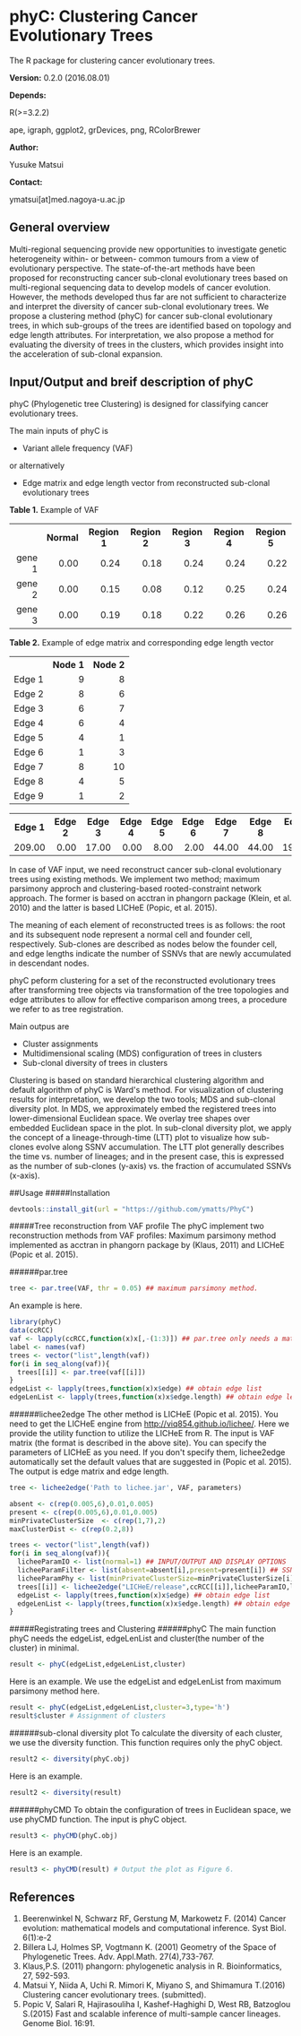 # phyC: Clustering Cancer Evolutionary Trees
The R package for clustering cancer evolutionary trees. 

<strong>Version:</strong>
0.2.0 (2016.08.01)

<strong>Depends:</strong>

R(>=3.2.2)

ape, igraph, ggplot2, grDevices, png, RColorBrewer

<strong>Author:</strong>

Yusuke Matsui

<strong>Contact:</strong>

ymatsui[at]med.nagoya-u.ac.jp


## General overview
Multi-regional sequencing provide new opportunities to investigate genetic heterogeneity within- or between- common tumours from a view of evolutionary perspective. The state-of-the-art methods have been proposed for reconstructing cancer sub-clonal evolutionary trees based on multi-regional sequencing data to develop models of cancer evolution. However, the methods developed thus far are not sufficient to characterize and interpret the diversity of cancer sub-clonal evolutionary trees. We propose a clustering method (phyC) for cancer sub-clonal evolutionary trees, in which sub-groups of the trees are identified based on topology and edge length attributes. For interpretation, we also propose a method for evaluating the diversity of trees in the clusters, which provides insight into the acceleration of sub-clonal expansion. 

## Input/Output and breif description of phyC

phyC (Phylogenetic tree Clustering) is designed for classifying cancer evolutionary trees. 

The main inputs of phyC is
* Variant allele frequency (VAF)

or alternatively

* Edge matrix and edge length vector from reconstructed sub-clonal evolutionary trees

<strong>Table 1.</strong> Example of VAF
<table>
<tr> <th>  </th> <th> Normal </th> <th> Region 1 </th> <th> Region 2 </th> <th> Region 3 </th> <th> Region 4 </th> <th> Region 5 </th>  </tr>
  <tr> <td align="right">gene 1 </td> <td align="right"> 0.00 </td> <td align="right"> 0.24 </td> <td align="right"> 0.18 </td> <td align="right"> 0.24 </td> <td align="right"> 0.24 </td> <td align="right"> 0.22 </td> </tr>
  <tr> <td align="right">gene 2 </td> <td align="right"> 0.00 </td> <td align="right"> 0.15 </td> <td align="right"> 0.08 </td> <td align="right"> 0.12 </td> <td align="right"> 0.25 </td> <td align="right"> 0.24 </td> </tr>
  <tr> <td align="right">gene 3 </td> <td align="right"> 0.00 </td> <td align="right"> 0.19 </td> <td align="right"> 0.18 </td> <td align="right"> 0.22 </td> <td align="right"> 0.26 </td> <td align="right"> 0.26 </td> </tr>
   </table>
   
   
<strong>Table 2.</strong> Example of edge matrix and corresponding edge length vector
<table>
<tr> <th>  </th> <th>Node 1 </th> <th>Node 2 </th>  </tr>
  <tr> <td align="right">Edge 1 </td> <td align="right"> 9 </td> <td align="right"> 8 </td> </tr>
  <tr> <td align="right">Edge 2 </td> <td align="right"> 8 </td> <td align="right"> 6 </td> </tr>
  <tr> <td align="right">Edge 3 </td> <td align="right"> 6 </td> <td align="right"> 7 </td> </tr>
  <tr> <td align="right">Edge 4 </td> <td align="right"> 6 </td> <td align="right"> 4 </td> </tr>
  <tr> <td align="right">Edge 5 </td> <td align="right"> 4 </td> <td align="right"> 1 </td> </tr>
  <tr> <td align="right">Edge 6 </td> <td align="right"> 1 </td> <td align="right"> 3 </td> </tr>
  <tr> <td align="right">Edge 7 </td> <td align="right"> 8 </td> <td align="right"> 10 </td> </tr>
  <tr> <td align="right">Edge 8 </td> <td align="right"> 4 </td> <td align="right"> 5 </td> </tr>
  <tr> <td align="right">Edge 9 </td> <td align="right"> 1 </td> <td align="right"> 2 </td> </tr>
   </table>

<table>
<tr> <th>Edge 1 </th> <th>Edge 2 </th> <th>Edge 3 </th> <th>Edge 4 </th> <th>Edge 5 </th> <th>Edge 6 </th> <th>Edge 7 </th> <th>Edge 8 </th> <th>Edge 9 </th>  </tr>
  <tr> <td align="right"> 209.00 </td> <td align="right"> 0.00 </td> <td align="right"> 17.00 </td> <td align="right"> 0.00 </td> <td align="right"> 8.00 </td> <td align="right"> 2.00 </td> <td align="right"> 44.00 </td> <td align="right"> 44.00 </td> <td align="right"> 19.00 </td> </tr>
   </table>

In case of VAF input, we need reconstruct cancer sub-clonal evolutionary trees using existing methods. We implement two method; maximum parsimony approch and clustering-based rooted-constraint network approach. The former is based on acctran in phangorn package (Klein, et al. 2010) and the latter is based LICHeE (Popic, et al. 2015). 

The meaning of each element of reconstructed trees is as follows: the root and its subsequent node represent a normal cell and founder cell, respectively. Sub-clones are described as nodes below the founder cell, and edge lengths indicate the number of SSNVs that are newly accumulated in descendant nodes.

phyC peform clustering for a set of the reconstructed evolutionary trees after transforming tree objects via transformation of the tree topologies and edge attributes to allow for effective comparison among trees, a procedure we refer to as tree registration.

Main outpus are
* Cluster assignments
* Multidimensional scaling (MDS) configuration of trees in clusters
* Sub-clonal diversity of trees in clusters

Clustering is based on standard hierarchical clustering algorithm and default algorithm of phyC is Ward's method. 
For visualization of clustering results for interpretation, we develop the two tools; MDS and sub-clonal diversity plot. In MDS, we approximately embed the registered trees into lower-dimensional Euclidean space. We overlay tree shapes over embedded Euclidean space in the plot. In sub-clonal diversity plot, we apply the concept of a lineage-through-time (LTT) plot to visualize how sub-clones evolve along SSNV accumulation. The LTT plot generally describes the time vs. number of lineages; and in the present case, this is expressed as the number of sub-clones (y-axis) vs. the fraction of accumulated SSNVs (x-axis).


##Usage
#####Installation

```r:install_git.R
devtools::install_git(url = "https://github.com/ymatts/PhyC")
```

#####Tree reconstruction from VAF profile
The phyC implement two reconstruction methods from VAF profiles: Maximum parsimony method implemented as acctran in phangorn package by (Klaus, 2011) and LICHeE (Popic et al. 2015).

######par.tree
```r:par_tree.R
tree <- par.tree(VAF, thr = 0.05) ## maximum parsimony method. 
```

An example is here.

```r:par_tree.R
library(phyC)
data(ccRCC)
vaf <- lapply(ccRCC,function(x)x[,-(1:3)]) ## par.tree only needs a matrix of gene * (Normal / Region VAF).
label <- names(vaf)
trees <- vector("list",length(vaf))
for(i in seq_along(vaf)){
  trees[[i]] <- par.tree(vaf[[i]])
}
edgeList <- lapply(trees,function(x)x$edge) ## obtain edge list
edgeLenList <- lapply(trees,function(x)x$edge.length) ## obtain edge length list
```

######lichee2edge
The other method is LICHeE (Popic et al. 2015). You need to get the LICHeE engine from <a href="url">http://viq854.github.io/lichee/</a>. Here we provide the utility function to utilize the LICHeE from R. The input is VAF matrix (the format is described in the above site). You can specify the parameters of LICHeE as you need. If you don't specify them, lichee2edge automatically set the default values that are suggested in (Popic et al. 2015). The output is edge matrix and edge length. 
```r:lichee2edge.R
tree <- lichee2edge('Path to lichee.jar', VAF, parameters)
```
```r:lichee2edge.R
absent <- c(rep(0.005,6),0.01,0.005)
present <- c(rep(0.005,6),0.01,0.005)
minPrivateClusterSize  <- c(rep(1,7),2)
maxClusterDist <- c(rep(0.2,8))

trees <- vector("list",length(vaf))
for(i in seq_along(vaf)){  
  licheeParamIO <- list(normal=1) ## INPUT/OUTPUT AND DISPLAY OPTIONS
  licheeParamFilter <- list(absent=absent[i],present=present[i]) ## SSNV FILTERING AND CALLING parameter
  licheeParamPhy <- list(minPrivateClusterSize=minPrivateClusterSize[i],maxClusterDist=maxClusterDist[i]) ## PHYLOGENETIC NETWORK CONSTRUCTION AND TREE SEARCH parameter
  trees[[i]] <- lichee2edge("LICHeE/release",ccRCC[[i]],licheeParamIO,licheeParamFilter,licheeParamPhy)
  edgeList <- lapply(trees,function(x)x$edge) ## obtain edge list
  edgeLenList <- lapply(trees,function(x)x$edge.length) ## obtain edge length list
}
```
#####Registrating trees and Clustering
######phyC
The main function phyC needs the edgeList, edgeLenList and cluster(the number of the cluster) in minimal. 

```r:phyC.R
result <- phyC(edgeList,edgeLenList,cluster)
```

Here is an example. We use the edgeList and edgeLenList from maximum parsimony method here.
```r:phyC.R
result <- phyC(edgeList,edgeLenList,cluster=3,type='h')
result$cluster # Assignment of clusters
```


######sub-clonal diversity plot
To calculate the diversity of each cluster, we use the diversity function. This function requires only the phyC object.
```r:diversity.R
result2 <- diversity(phyC.obj)
```

Here is an example.

```r:diversity.R
result2 <- diversity(result)
```

######phyCMD
To obtain the configuration of trees in Euclidean space, we use phyCMD function. The input is phyC object.

```r:phyCMD.R
result3 <- phyCMD(phyC.obj)
```

Here is an example.

```r:phyCMD.R
result3 <- phyCMD(result) # Output the plot as Figure 6.
```

## References
1. Beerenwinkel N, Schwarz RF, Gerstung M, Markowetz F. (2014)  Cancer  evolution:   mathematical  models  and computational inference. Syst Biol. 6(1):e-2
2. Billera LJ, Holmes SP, Vogtmann K. (2001) Geometry of the Space of Phylogenetic Trees. Adv. Appl.Math. 27(4),733-767.
3. Klaus,P.S. (2011) phangorn: phylogenetic analysis in R. Bioinformatics, 27, 592-593.
4. Matsui Y, Niida A, Uchi R. Mimori K, Miyano S, and Shimamura T.(2016) Clustering cancer evolutionary trees. (submitted).
5. Popic V, Salari R, Hajirasouliha I, Kashef-Haghighi D, West RB, Batzoglou S.(2015) Fast and scalable inference of multi-sample cancer lineages. Genome Biol. 16:91.
